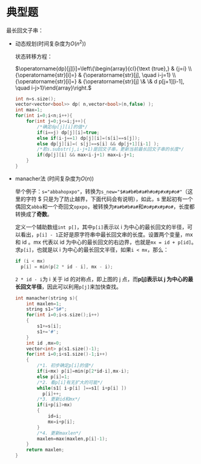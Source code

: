 # 典型题

最长回文子串：

* 动态规划(时间复杂度为$O(n^2)$)

  状态转移方程：

  $\operatorname{dp}[j][i]=\left\{\begin{array}{cl}{\text {true},} & {j=i} \\ {\operatorname{str}[i]=} & {\operatorname{str}[j], \quad i-j=1} \\ {\operatorname{str}[i]=} & {\operatorname{str}[j] \& \& d p[j+1][i-1], \quad i-j>1}\end{array}\right.$

  ```c++
  int n=s.size();
  vector<vector<bool>> dp( n,vector<bool>(n,false) );
  int max=1; 
  for(int i=0;i<n;i++){
      for(int j=0;j<=i;j++){
          /*确定dp[j][i]的值*/
          if(i==j) dp[j][i]=true;
          else if(i-j==1) dp[j][i]=(s[i]==s[j]);
          else dp[j][i]=( s[j]==s[i] && dp[j+1][i-1] );
          /*若s.substr(j,i-j+1)是回文子串，更新当前最长回文子串的长度*/
          if(dp[j][i] && max<i-j+1) max=i-j+1;
      }
  }
  ```

* manacher法 (时间复杂度为$O(n)$)

  举个例子：`s="abbahopxpo"`，转换为`s_new="$#a#b#b#a#h#o#p#x#p#o#"`（这里的字符 $ 只是为了防止越界，下面代码会有说明），如此，s 里起初有一个偶回文`abba`和一个奇回文`opxpo`，被转换为`#a#b#b#a#`和`#o#p#x#p#o#`，长度都转换成了**奇数**。

  定义一个辅助数组`int p[]`，其中`p[i]`表示以 i 为中心的最长回文的半径，可以看出，`p[i] - 1`正好是原字符串中最长回文串的长度。设置两个变量，mx 和 id 。mx 代表以 id 为中心的最长回文的右边界，也就是`mx = id + p[id]`。求`p[i]`，也就是以 i 为中心的最长回文半径，如果`i < mx`，那么：
  
  ```c++
  if (i < mx)  
    p[i] = min(p[2 * id - i], mx - i);
  ```
  
  `2 * id - i`为 i 关于 id 的对称点，即上图的 j 点，而**p[j]表示以 j 为中心的最长回文半径**，因此可以利用`p[j]`来加快查找。
  
  ```c++
  int manacher(string s){
      int maxlen=1;
      string s1="$#";
      for(int i=0;i<s.size();i++)
      {
          s1+=s[i];
          s1+='#';
      }
      int id ,mx=0;
      vector<int> p(s1.size()-1);
      for(int i=0;i<s1.size()-1;i++)
      {
          /*1. 初步确定p[i]的值*/
          if(i<mx) p[i]=min(p[2*id-i],mx-i);
          else p[i]=1;
          /*2. 看p[i]有无扩大的可能*/
          while(s1[ i-p[i] ]==s1[ i+p[i] ]) 
            p[i]++;
          /*3. 更新id和mx*/
          if(i+p[i]>mx)
          {
              id=i;
              mx=i+p[i];
          }
          /*4. 更新maxlen*/
          maxlen=max(maxlen,p[i]-1);
      }
      return maxlen;
  }
  ```
  
  

